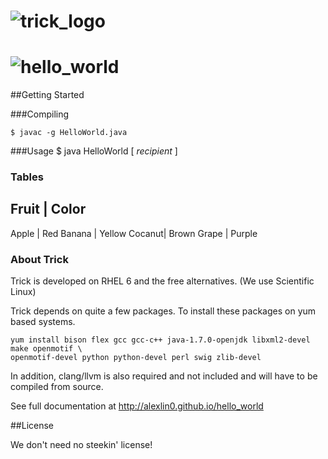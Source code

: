 ![trick_logo](https://raw.github.com/alexlin0/hello_world/master/trick-0.png)
==============
![hello_world](https://raw.github.com/alexlin0/hello_world/master/HW.png)
==============
##Getting Started

###Compiling

```
$ javac -g HelloWorld.java
```

###Usage
$ java HelloWorld [ *recipient* ]

### Tables

Fruit  | Color
-------------
Apple  | Red
Banana | Yellow
Cocanut| Brown
Grape  | Purple

### About Trick
Trick is developed on RHEL 6 and the free alternatives. (We use Scientific Linux)

Trick depends on quite a few packages.  To install these packages on yum based systems.

```shell
yum install bison flex gcc gcc-c++ java-1.7.0-openjdk libxml2-devel make openmotif \
openmotif-devel python python-devel perl swig zlib-devel
```

In addition, clang/llvm is also required and not included and will have to be compiled from source.

See full documentation at http://alexlin0.github.io/hello_world

##License

We don't need no steekin' license!


